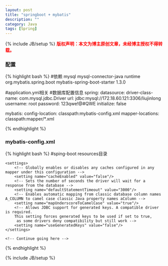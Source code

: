 ```yaml
---
layout: post
title: "springboot + mybatis"
description: ""
category: Java 
tags: [Spring]
---
```

{% include JB/setup %}
**<font color="red">版权声明：本文为博主原创文章，未经博主授权不得转载。</font>**

### 配置
{% highlight bash %}
#依赖
        <dependency>
			<groupId>mysql</groupId>
			<artifactId>mysql-connector-java</artifactId>
			<scope>runtime</scope>
		</dependency>
		<dependency>
			<groupId>org.mybatis.spring.boot</groupId>
			<artifactId>mybatis-spring-boot-starter</artifactId>
			<version>1.3.0</version>
		</dependency>
		
#application.yml相关
#数据库配置信息
spring:
  datasource:
    driver-class-name: com.mysql.jdbc.Driver
    url: jdbc:mysql://172.18.60.121:3306/liujinlong
    username: root
    password: 123qwe!@#QWE
    initialize: false

mybatis:
  config-location: classpath:mybatis-config.xml
  mapper-locations: classpath:mapper/*.xml
  
{% endhighlight %}

### mybatis-config.xml 
{% highlight bash %}
#sping-boot resources目录

<?xml version="1.0" encoding="UTF-8"?>
<!DOCTYPE configuration
        PUBLIC "-//mybatis.org//DTD Config 3.0//EN"
        "http://mybatis.org/dtd/mybatis-3-config.dtd">
<configuration>

    <settings>
        <!-- Globally enables or disables any caches configured in any mapper under this configuration -->
        <setting name="cacheEnabled" value="false"/>
        <!-- Sets the number of seconds the driver will wait for a response from the database -->
        <setting name="defaultStatementTimeout" value="3000"/>
        <!-- Enables automatic mapping from classic database column names A_COLUMN to camel case classic Java property names aColumn -->
        <setting name="mapUnderscoreToCamelCase" value="true"/>
        <!-- Allows JDBC support for generated keys. A compatible driver is required.
        This setting forces generated keys to be used if set to true,
         as some drivers deny compatibility but still work -->
        <setting name="useGeneratedKeys" value="false"/>
    </settings>

    <!-- Continue going here -->
</configuration>

{% endhighlight %}

{% include JB/setup %}


